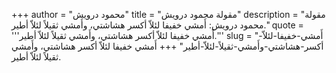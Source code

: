 +++
author = "محمود درويش"
title = "مقولة محمود درويش"
description = "مقولة محمود درويش: أَمشي خفيفا لئلاّ أكسر هشاشتي، وأَمشي ثقيلاً لئلاّ أطير."
quote = '''أَمشي خفيفا لئلاّ أكسر هشاشتي، وأَمشي ثقيلاً لئلاّ أطير.''' 
slug = "أَمشي-خفيفا-لئلاّ-أكسر-هشاشتي-وأَمشي-ثقيلاً-لئلاّ-أطير"
+++
أَمشي خفيفا لئلاّ أكسر هشاشتي، وأَمشي ثقيلاً لئلاّ أطير.
